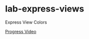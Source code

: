 # lab-express-views
Express View Colors

[Progress Video](https://i.gyazo.com/d709859f5a59520e2a5bbce9d4ee274a.mp4)
